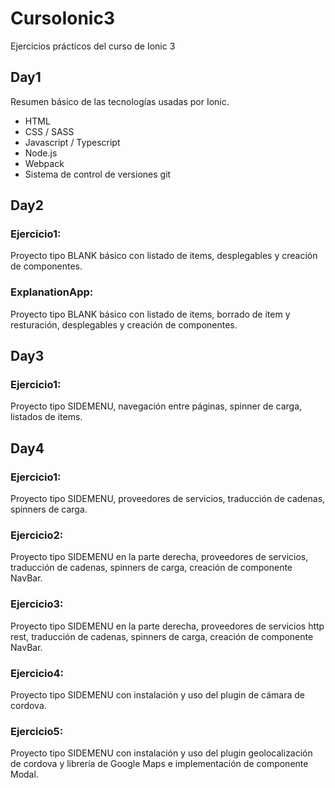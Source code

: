 # CursoIonic3
Ejercicios prácticos del curso de Ionic 3
## Day1
Resumen básico de las tecnologías usadas por Ionic.
- HTML
- CSS / SASS
- Javascript / Typescript
- Node.js
- Webpack
- Sistema de control de versiones git

## Day2
### Ejercicio1: 
Proyecto tipo BLANK básico con listado de items, desplegables y creación de componentes.
### ExplanationApp: 
Proyecto tipo BLANK básico con listado de items, borrado de item y resturación, desplegables y creación de componentes.

## Day3
### Ejercicio1: 
Proyecto tipo SIDEMENU, navegación entre páginas, spinner de carga, listados de items.

## Day4
### Ejercicio1: 
Proyecto tipo SIDEMENU, proveedores de servicios, traducción de cadenas, spinners de carga.
### Ejercicio2: 
Proyecto tipo SIDEMENU en la parte derecha, proveedores de servicios, traducción de cadenas, spinners de carga, creación de componente NavBar.
### Ejercicio3:
Proyecto tipo SIDEMENU en la parte derecha, proveedores de servicios http rest, traducción de cadenas, spinners de carga, creación de componente NavBar.
### Ejercicio4:
Proyecto tipo SIDEMENU con instalación y uso del plugin de cámara de cordova.
### Ejercicio5:
Proyecto tipo SIDEMENU con instalación y uso del plugin geolocalización de cordova y librería de Google Maps e implementación de componente Modal.
